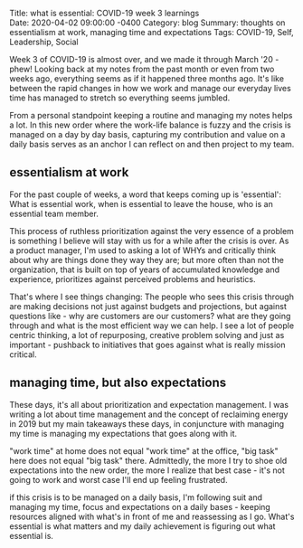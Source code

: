 Title: what is essential: COVID-19 week 3 learnings  
Date:   2020-04-02 09:00:00 -0400
Category: blog
Summary: thoughts on essentialism at work, managing time and expectations 
Tags: COVID-19, Self, Leadership, Social 


Week 3 of COVID-19 is almost over, and we made it through March '20 - phew! Looking back at my notes from the past month or even from two weeks ago, everything seems as if it happened three months ago. It's like between the rapid changes in how we work and manage our everyday lives time has managed to stretch so everything seems jumbled. 

From a personal standpoint keeping a routine and managing my notes helps a lot. In this new order where the work-life balance is fuzzy and the crisis is managed on a day by day basis, capturing my contribution and value on a daily basis serves as an anchor I can reflect on and then project to my team. 

## essentialism at work 

For the past couple of weeks, a word that keeps coming up is 'essential': What is essential work, when is essential to leave the house, who is an essential team member. 

This process of ruthless prioritization against the very essence of a problem is something I believe will stay with us for a while after the crisis is over. As a product manager, I'm used to asking a lot of WHYs and critically think about why are things done they way they are; but more often than not the organization, that is built on top of years of accumulated knowledge and experience, prioritizes against perceived problems and heuristics. 

That's where I see things changing: The people who sees this crisis through are making decisions not just against budgets and projections, but against questions like - why are customers are our customers? what are they going through and what is the most efficient way we can help. I see a lot of people centric thinking, a lot of repurposing, creative problem solving and just as important - pushback to initiatives that goes against what is really mission critical. 

## managing time, but also expectations 

These days, it's all about prioritization and expectation management. I was writing a lot about time management and the concept of reclaiming energy in 2019 but my main takeaways these days, in conjuncture with managing my time is managing my expectations that goes along with it. 

"work time" at home does not equal "work time" at the office, "big task" here does not equal "big task" there. Admittedly, the more I try to shoe old expectations into the new order, the more I realize that best case - it's not going to work and worst case I'll end up feeling frustrated. 

if this crisis is to be managed on a daily basis, I'm following suit and managing my time, focus and expectations on a daily bases - keeping resources aligned with what's in front of me and reassessing as I go. What's essential is what matters and my daily achievement is figuring out what essential is.
